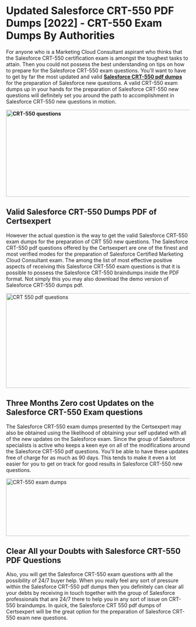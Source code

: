 <h1><strong>Updated Salesforce CRT-550 PDF Dumps [2022] - CRT-550 Exam Dumps By Authorities&nbsp;</strong></h1>
<p><span style="font-weight: 400;">For anyone who is a Marketing Cloud Consultant aspirant who thinks that the Salesforce CRT-550 certification exam is amongst the toughest tasks to attain. Then you could not possess the best understanding on tips on how to prepare for the Salesforce CRT-550 exam questions. You'll want to have to get by far the most updated and valid <strong><a href="https://www.certsexpert.com/CRT-550-pdf-questions.html">Salesforce CRT-550 pdf dumps</a></strong> for the preparation of Salesforce new questions. A valid  CRT-550 exam dumps up in your hands for the preparation of Salesforce CRT-550 new questions will definitely set you around the path to accomplishment in Salesforce CRT-550 new questions in motion.</span></p>
<p><span style="font-weight: 400;"><strong><img style="display: block; margin-left: auto; margin-right: auto;" src="https://i.ibb.co/QXh983F/73475278-2429792180625311-4586132736837681152-n.jpg" alt="CRT-550 questions" width="632" height="238" /></strong></span></p>
<h2><strong>Valid Salesforce CRT-550 Dumps PDF of Certsexpert</strong></h2>
<p><span style="font-weight: 400;">However the actual question is the way to get the valid Salesforce CRT-550 exam dumps for the preparation of CRT 550 new questions. The Salesforce CRT-550 pdf questions offered by the Certsexpert are one of the finest and most verified modes for the preparation of Salesforce Certified Marketing Cloud Consultant exam. The among the list of most effective positive aspects of receiving this Salesforce CRT-550 exam questions is that it is possible to possess the Salesforce CRT-550 braindumps inside the PDF format. Not simply this you may also download the demo version of Salesforce CRT-550 dumps pdf.</span></p>
<p><span style="font-weight: 400;"><img style="display: block; margin-left: auto; margin-right: auto;" src="https://i.ibb.co/Jd8hN2L/76714008-3182067705200142-8735104740007870464-n.jpg" alt="CRT 550 pdf questions" width="701" height="259" /></span></p>
<h2><strong>Three Months Zero cost Updates on the Salesforce CRT-550 Exam questions</strong></h2>
<p><span style="font-weight: 400;">The Salesforce CRT-550 exam dumps presented by the Certsexpert may also be obtained using the likelihood of obtaining your self updated with all of the new updates on the Salesforce exam. Since the group of Salesforce specialists is active who keeps a keen eye on all of the modifications around the Salesforce CRT-550 pdf questions. You'll be able to have these updates free of charge for as much as 90 days. This tends to make it even a lot easier for you to get on track for good results in Salesforce CRT-550 new questions.</span></p>
<p><span style="font-weight: 400;"><a href="https://www.certsexpert.com/CRT-550-pdf-questions.html"><img style="display: block; margin-left: auto; margin-right: auto;" src="https://i.ibb.co/TMnKrkJ/75398236-424489711531572-5064688549987614720-n.jpg" alt="CRT-550 exam dumps" width="714" height="158" /></a></span></p>
<h2><strong>Clear All your Doubts with Salesforce CRT-550 PDF Questions</strong></h2>
<p>Also, you will get the Salesforce CRT-550 exam questions with all the possibility of 24/7 buyer help. When you really feel any sort of pressure within the Salesforce CRT-550 pdf dumps then you definitely can clear all your debts by receiving in touch together with the group of Salesforce professionals that are 24/7 there to help you in any sort of issue on  CRT-550 braindumps. In quick, the Salesforce CRT 550 pdf dumps of Certsexpert will be the great option for the preparation of Salesforce CRT-550 exam new questions.</p>
